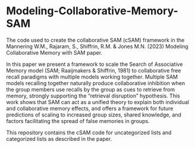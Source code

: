 # Modeling-Collaborative-Memory-SAM
The code used to create the collaborative SAM (cSAM) framework in the Mannering W.M., Rajaram, S., Shiffrin, R.M. & Jones M.N. (2023) Modeling Collaborative Memory with SAM paper.

In this paper we present a framework to scale the Search of Associative Memory model (SAM; Raaijmakers & Shiffrin, 1981) to collaborative free recall paradigms with multiple models working together. Multiple SAM models recalling together naturally produce collaborative inhibition when the group members use recalls by the group as cues to retrieve from memory, strongly supporting the “retrieval disruption” hypothesis. This work shows that SAM can act as a unified theory to explain both individual and collaborative memory effects, and offers a framework for future predictions of scaling to increased group sizes, shared knowledge, and factors facilitating the spread of false memories in groups.

This repository contains the cSAM code for uncategorized lists and categorized lists as described in the paper.
